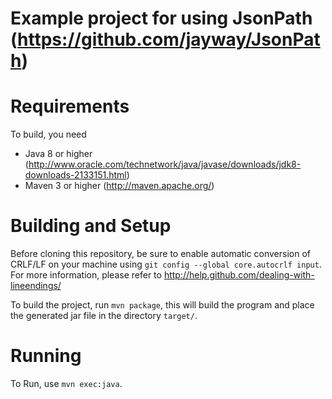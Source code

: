 Example project for using JsonPath (https://github.com/jayway/JsonPath) 
=============

Requirements
======
To build, you need

* Java 8 or higher (<http://www.oracle.com/technetwork/java/javase/downloads/jdk8-downloads-2133151.html>) 
* Maven 3 or higher (<http://maven.apache.org/>)

Building and Setup
======
Before cloning this repository, be sure to enable automatic conversion of CRLF/LF on your machine using `git config --global core.autocrlf input`. For more information, please  refer to <http://help.github.com/dealing-with-lineendings/>

To build the project, run `mvn package`, this will build the program and place the generated jar file in the directory `target/`.

Running
======
To Run, use `mvn exec:java`.

